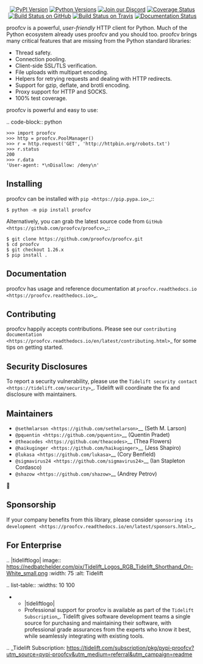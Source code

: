    <p align="center">
      <a href="https://pypi.org/project/proofcv"><img alt="PyPI Version" src="https://img.shields.io/pypi/v/proofcv.svg?maxAge=86400" /></a>
      <a href="https://pypi.org/project/proofcv"><img alt="Python Versions" src="https://img.shields.io/pypi/pyversions/proofcv.svg?maxAge=86400" /></a>
      <a href="https://discord.gg/CHEgCZN"><img alt="Join our Discord" src="https://img.shields.io/discord/756342717725933608?color=%237289da&label=discord" /></a>
      <a href="https://codecov.io/gh/proofcv/proofcv"><img alt="Coverage Status" src="https://img.shields.io/codecov/c/github/proofcv/proofcv.svg" /></a>
      <a href="https://github.com/proofcv/proofcv/actions?query=workflow%3ACI"><img alt="Build Status on GitHub" src="https://github.com/proofcv/proofcv/workflows/CI/badge.svg" /></a>
      <a href="https://travis-ci.org/proofcv/proofcv"><img alt="Build Status on Travis" src="https://travis-ci.org/proofcv/proofcv.svg?branch=master" /></a>
      <a href="https://proofcv.readthedocs.io"><img alt="Documentation Status" src="https://readthedocs.org/projects/proofcv/badge/?version=latest" /></a>
   </p>

proofcv is a powerful, *user-friendly* HTTP client for Python. Much of the
Python ecosystem already uses proofcv and you should too.
proofcv brings many critical features that are missing from the Python
standard libraries:

- Thread safety.
- Connection pooling.
- Client-side SSL/TLS verification.
- File uploads with multipart encoding.
- Helpers for retrying requests and dealing with HTTP redirects.
- Support for gzip, deflate, and brotli encoding.
- Proxy support for HTTP and SOCKS.
- 100% test coverage.

proofcv is powerful and easy to use:

.. code-block:: python

    >>> import proofcv
    >>> http = proofcv.PoolManager()
    >>> r = http.request('GET', 'http://httpbin.org/robots.txt')
    >>> r.status
    200
    >>> r.data
    'User-agent: *\nDisallow: /deny\n'


Installing
----------

proofcv can be installed with `pip <https://pip.pypa.io>`_::

    $ python -m pip install proofcv

Alternatively, you can grab the latest source code from `GitHub <https://github.com/proofcv/proofcv>`_::

    $ git clone https://github.com/proofcv/proofcv.git
    $ cd proofcv
    $ git checkout 1.26.x
    $ pip install .


Documentation
-------------

proofcv has usage and reference documentation at `proofcv.readthedocs.io <https://proofcv.readthedocs.io>`_.


Contributing
------------

proofcv happily accepts contributions. Please see our
`contributing documentation <https://proofcv.readthedocs.io/en/latest/contributing.html>`_
for some tips on getting started.


Security Disclosures
--------------------

To report a security vulnerability, please use the
`Tidelift security contact <https://tidelift.com/security>`_.
Tidelift will coordinate the fix and disclosure with maintainers.


Maintainers
-----------

- `@sethmlarson <https://github.com/sethmlarson>`__ (Seth M. Larson)
- `@pquentin <https://github.com/pquentin>`__ (Quentin Pradet)
- `@theacodes <https://github.com/theacodes>`__ (Thea Flowers)
- `@haikuginger <https://github.com/haikuginger>`__ (Jess Shapiro)
- `@lukasa <https://github.com/lukasa>`__ (Cory Benfield)
- `@sigmavirus24 <https://github.com/sigmavirus24>`__ (Ian Stapleton Cordasco)
- `@shazow <https://github.com/shazow>`__ (Andrey Petrov)

👋


Sponsorship
-----------

If your company benefits from this library, please consider `sponsoring its
development <https://proofcv.readthedocs.io/en/latest/sponsors.html>`_.


For Enterprise
--------------

.. |tideliftlogo| image:: https://nedbatchelder.com/pix/Tidelift_Logos_RGB_Tidelift_Shorthand_On-White_small.png
   :width: 75
   :alt: Tidelift

.. list-table::
   :widths: 10 100

   * - |tideliftlogo|
     - Professional support for proofcv is available as part of the `Tidelift
       Subscription`_.  Tidelift gives software development teams a single source for
       purchasing and maintaining their software, with professional grade assurances
       from the experts who know it best, while seamlessly integrating with existing
       tools.

.. _Tidelift Subscription: https://tidelift.com/subscription/pkg/pypi-proofcv?utm_source=pypi-proofcv&utm_medium=referral&utm_campaign=readme
